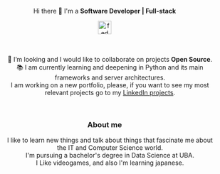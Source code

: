 <!--
<p align="center" width="300">
   <img align="center" width="180" src="" />  
   <h3 align="center">FedMG</h3>
</p>
-->


<p align="center">
  Hi there 👋 I'm a <strong>Software Developer | Full-stack</strong>
</p>


<div align="center">  
   <a href="https://www.linkedin.com/in/federico-gonzalia/" target="_blank">
    <img align="center" src="https://cdn.jsdelivr.net/npm/simple-icons@3.0.1/icons/linkedin.svg" alt="fedmg linkedin" height="30px" width="30px" />
  </a>
</div>

<br />
<br />


<ul align="center" type="none">
  <li>
   🌱 I’m looking and I would like to collaborate on projects <strong>Open Source</strong>.
  </li>
   <li>
     📚 I am currently learning and deepening in Python and its main frameworks and server architectures.
   </li>
  <li>
    I am working on a new portfolio, please, if you want to see my most relevant projects go to my <a href="https://www.linkedin.com/in/federico-gonzalia/details/projects/" target="_blank">LinkedIn projects</a>.
  </li>
</ul>

<br />

<div align="center">
  <h3>About me</h3>
   <ul align="center" type="none">
     <li>
       I like to learn new things and talk about things that fascinate me about the IT and Computer Science world.
     </li>
     <li>
        I'm pursuing a bachelor's degree in Data Science at UBA.
     </li>
     <li>
       I Like videogames, and also I'm learning japanese.
     </li>
   <ul>
</div>


